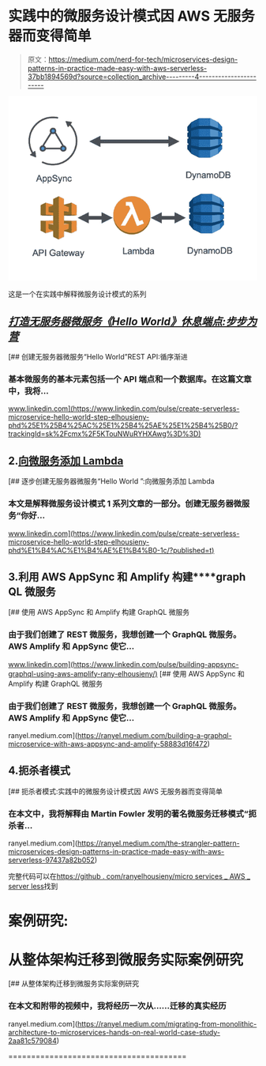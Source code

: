 # 实践中的微服务设计模式因 AWS 无服务器而变得简单

> 原文：<https://medium.com/nerd-for-tech/microservices-design-patterns-in-practice-made-easy-with-aws-serverless-37bb1894569d?source=collection_archive---------4----------------------->

![](img/28f698dbdf9b1446129cc3b8bfdc3f8f.png)

这是一个在实践中解释微服务设计模式的系列

## [***打造无服务器微服务《Hello World》休息端点:步步为营***](https://www.linkedin.com/pulse/create-serverless-microservice-hello-world-step-elhousieny-phd%25E1%25B4%25AC%25E1%25B4%25AE%25E1%25B4%25B0/?trackingId=sk%2Fcmx%2F5KTouNWuRYHXAwg%3D%3D)

[](https://www.linkedin.com/pulse/create-serverless-microservice-hello-world-step-elhousieny-phd%25E1%25B4%25AC%25E1%25B4%25AE%25E1%25B4%25B0/?trackingId=sk%2Fcmx%2F5KTouNWuRYHXAwg%3D%3D) [## 创建无服务器微服务“Hello World”REST API:循序渐进

### 基本微服务的基本元素包括一个 API 端点和一个数据库。在这篇文章中，我将…

www.linkedin.com](https://www.linkedin.com/pulse/create-serverless-microservice-hello-world-step-elhousieny-phd%25E1%25B4%25AC%25E1%25B4%25AE%25E1%25B4%25B0/?trackingId=sk%2Fcmx%2F5KTouNWuRYHXAwg%3D%3D) 

## 2.[向微服务添加 Lambda](https://www.linkedin.com/pulse/create-serverless-microservice-hello-world-step-elhousieny-phd%E1%B4%AC%E1%B4%AE%E1%B4%B0-1c/?published=t)

[](https://www.linkedin.com/pulse/create-serverless-microservice-hello-world-step-elhousieny-phd%E1%B4%AC%E1%B4%AE%E1%B4%B0-1c/?published=t) [## 逐步创建无服务器微服务“Hello World ”:向微服务添加 Lambda

### 本文是解释微服务设计模式 1 系列文章的一部分。创建无服务器微服务“你好…

www.linkedin.com](https://www.linkedin.com/pulse/create-serverless-microservice-hello-world-step-elhousieny-phd%E1%B4%AC%E1%B4%AE%E1%B4%B0-1c/?published=t) 

## 3.**利用 AWS AppSync 和 Amplify 构建****graph QL 微服务**

[](https://www.linkedin.com/pulse/building-appsync-graphql-using-aws-amplify-rany-elhousieny/) [## 使用 AWS AppSync 和 Amplify 构建 GraphQL 微服务

### 由于我们创建了 REST 微服务，我想创建一个 GraphQL 微服务。AWS Amplify 和 AppSync 使它…

www.linkedin.com](https://www.linkedin.com/pulse/building-appsync-graphql-using-aws-amplify-rany-elhousieny/) [](https://ranyel.medium.com/building-a-graphql-microservice-with-aws-appsync-and-amplify-58883d16f472) [## 使用 AWS AppSync 和 Amplify 构建 GraphQL 微服务

### 由于我们创建了 REST 微服务，我想创建一个 GraphQL 微服务。AWS Amplify 和 AppSync 使它…

ranyel.medium.com](https://ranyel.medium.com/building-a-graphql-microservice-with-aws-appsync-and-amplify-58883d16f472) 

## 4.扼杀者模式

[](https://ranyel.medium.com/the-strangler-pattern-microservices-design-patterns-in-practice-made-easy-with-aws-serverless-97437a82b052) [## 扼杀者模式:实践中的微服务设计模式因 AWS 无服务器而变得简单

### 在本文中，我将解释由 Martin Fowler 发明的著名微服务迁移模式“扼杀者…

ranyel.medium.com](https://ranyel.medium.com/the-strangler-pattern-microservices-design-patterns-in-practice-made-easy-with-aws-serverless-97437a82b052) 

完整代码可以在[https://github . com/ranyelhousieny/micro services _ AWS _ server less](https://github.com/ranyelhousieny/Microservices_AWS_Serverless)找到

# 案例研究:

# 从整体架构迁移到微服务实际案例研究

[](https://ranyel.medium.com/migrating-from-monolithic-architecture-to-microservices-hands-on-real-world-case-study-2aa81c579084) [## 从整体架构迁移到微服务实际案例研究

### 在本文和附带的视频中，我将经历一次从……迁移的真实经历

ranyel.medium.com](https://ranyel.medium.com/migrating-from-monolithic-architecture-to-microservices-hands-on-real-world-case-study-2aa81c579084) 

=======================================